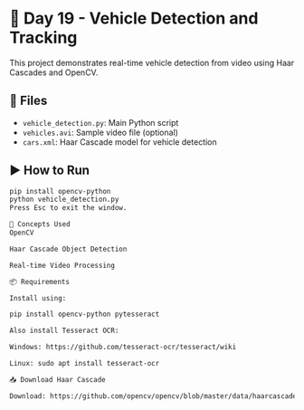 # 🚗 Day 19 - Vehicle Detection and Tracking

This project demonstrates real-time vehicle detection from video using Haar Cascades and OpenCV.

## 📁 Files
- `vehicle_detection.py`: Main Python script
- `vehicles.avi`: Sample video file (optional)
- `cars.xml`: Haar Cascade model for vehicle detection

## ▶️ How to Run
```bash
pip install opencv-python
python vehicle_detection.py
Press Esc to exit the window.

🧠 Concepts Used
OpenCV

Haar Cascade Object Detection

Real-time Video Processing

📦 Requirements

Install using:

pip install opencv-python pytesseract

Also install Tesseract OCR:

Windows: https://github.com/tesseract-ocr/tesseract/wiki

Linux: sudo apt install tesseract-ocr

📥 Download Haar Cascade

Download: https://github.com/opencv/opencv/blob/master/data/haarcascades/haarcascade_russian_plate_number.xml